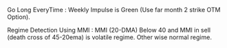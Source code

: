 Go Long EveryTime : Weekly Impulse is Green (Use far month 2 strike OTM Option).


Regime Detection Using MMI : MMI (20-DMA) Below 40 and MMI in sell (death cross of 45-20ema) is volatile regime. Other wise normal regime.
